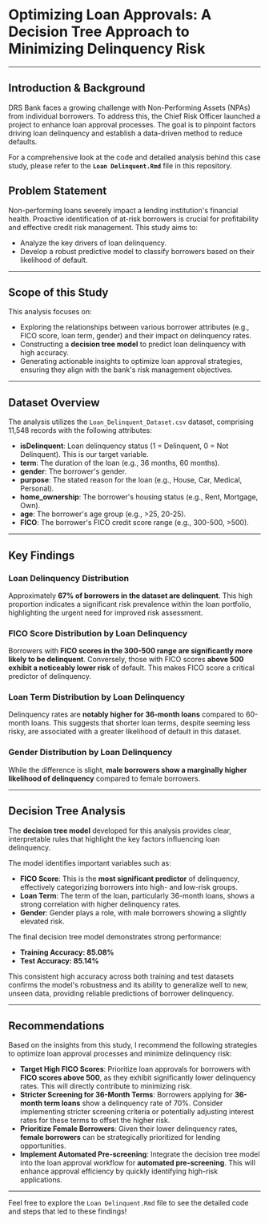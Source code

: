 
# Optimizing Loan Approvals: A Decision Tree Approach to Minimizing Delinquency Risk

---

## Introduction & Background

DRS Bank faces a growing challenge with Non-Performing Assets (NPAs) from individual borrowers. To address this, the Chief Risk Officer launched a project to enhance loan approval processes. The goal is to pinpoint factors driving loan delinquency and establish a data-driven method to reduce defaults.

For a comprehensive look at the code and detailed analysis behind this case study, please refer to the **`Loan Delinquent.Rmd`** file in this repository.

## Problem Statement

Non-performing loans severely impact a lending institution's financial health. Proactive identification of at-risk borrowers is crucial for profitability and effective credit risk management. This study aims to:

* Analyze the key drivers of loan delinquency.
* Develop a robust predictive model to classify borrowers based on their likelihood of default.

---

## Scope of this Study

This analysis focuses on:

* Exploring the relationships between various borrower attributes (e.g., FICO score, loan term, gender) and their impact on delinquency rates.
* Constructing a **decision tree model** to predict loan delinquency with high accuracy.
* Generating actionable insights to optimize loan approval strategies, ensuring they align with the bank's risk management objectives.

---

## Dataset Overview

The analysis utilizes the `Loan_Delinquent_Dataset.csv` dataset, comprising 11,548 records with the following attributes:

* **isDelinquent**: Loan delinquency status (1 = Delinquent, 0 = Not Delinquent). This is our target variable.
* **term**: The duration of the loan (e.g., 36 months, 60 months).
* **gender**: The borrower's gender.
* **purpose**: The stated reason for the loan (e.g., House, Car, Medical, Personal).
* **home_ownership**: The borrower's housing status (e.g., Rent, Mortgage, Own).
* **age**: The borrower's age group (e.g., >25, 20-25).
* **FICO**: The borrower's FICO credit score range (e.g., 300-500, >500).

---

## Key Findings

### Loan Delinquency Distribution

Approximately **67% of borrowers in the dataset are delinquent**. This high proportion indicates a significant risk prevalence within the loan portfolio, highlighting the urgent need for improved risk assessment.

### FICO Score Distribution by Loan Delinquency

Borrowers with **FICO scores in the 300-500 range are significantly more likely to be delinquent**. Conversely, those with FICO scores **above 500 exhibit a noticeably lower risk** of default. This makes FICO score a critical predictor of delinquency.

### Loan Term Distribution by Loan Delinquency

Delinquency rates are **notably higher for 36-month loans** compared to 60-month loans. This suggests that shorter loan terms, despite seeming less risky, are associated with a greater likelihood of default in this dataset.

### Gender Distribution by Loan Delinquency

While the difference is slight, **male borrowers show a marginally higher likelihood of delinquency** compared to female borrowers.

---

## Decision Tree Analysis

The **decision tree model** developed for this analysis provides clear, interpretable rules that highlight the key factors influencing loan delinquency.

The model identifies important variables such as:

* **FICO Score**: This is the **most significant predictor** of delinquency, effectively categorizing borrowers into high- and low-risk groups.
* **Loan Term**: The term of the loan, particularly 36-month loans, shows a strong correlation with higher delinquency rates.
* **Gender**: Gender plays a role, with male borrowers showing a slightly elevated risk.

The final decision tree model demonstrates strong performance:

* **Training Accuracy: 85.08%**
* **Test Accuracy: 85.14%**

This consistent high accuracy across both training and test datasets confirms the model's robustness and its ability to generalize well to new, unseen data, providing reliable predictions of borrower delinquency.

---

## Recommendations

Based on the insights from this study, I recommend the following strategies to optimize loan approval processes and minimize delinquency risk:

* **Target High FICO Scores**: Prioritize loan approvals for borrowers with **FICO scores above 500**, as they exhibit significantly lower delinquency rates. This will directly contribute to minimizing risk.
* **Stricter Screening for 36-Month Terms**: Borrowers applying for **36-month term loans** show a delinquency rate of 70%. Consider implementing stricter screening criteria or potentially adjusting interest rates for these terms to offset the higher risk.
* **Prioritize Female Borrowers**: Given their lower delinquency rates, **female borrowers** can be strategically prioritized for lending opportunities.
* **Implement Automated Pre-screening**: Integrate the decision tree model into the loan approval workflow for **automated pre-screening**. This will enhance approval efficiency by quickly identifying high-risk applications.

---

Feel free to explore the `Loan Delinquent.Rmd` file to see the detailed code and steps that led to these findings!
```
